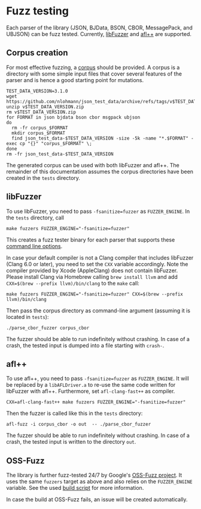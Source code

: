 # Fuzz testing

Each parser of the library (JSON, BJData, BSON, CBOR, MessagePack, and UBJSON) can be fuzz tested. Currently,
[libFuzzer](https://llvm.org/docs/LibFuzzer.html) and [afl++](https://github.com/AFLplusplus/AFLplusplus) are supported.

## Corpus creation

For most effective fuzzing, a [corpus](https://llvm.org/docs/LibFuzzer.html#corpus) should be provided. A corpus is a
directory with some simple input files that cover several features of the parser and is hence a good starting point
for mutations.

```shell
TEST_DATA_VERSION=3.1.0
wget https://github.com/nlohmann/json_test_data/archive/refs/tags/v$TEST_DATA_VERSION.zip
unzip v$TEST_DATA_VERSION.zip
rm v$TEST_DATA_VERSION.zip
for FORMAT in json bjdata bson cbor msgpack ubjson
do
  rm -fr corpus_$FORMAT
  mkdir corpus_$FORMAT
  find json_test_data-$TEST_DATA_VERSION -size -5k -name "*.$FORMAT" -exec cp "{}" "corpus_$FORMAT" \;
done
rm -fr json_test_data-$TEST_DATA_VERSION
```

The generated corpus can be used with both libFuzzer and afl++. The remainder of this documentation assumes the corpus
directories have been created in the `tests` directory.

## libFuzzer

To use libFuzzer, you need to pass `-fsanitize=fuzzer` as `FUZZER_ENGINE`. In the `tests` directory, call

```shell
make fuzzers FUZZER_ENGINE="-fsanitize=fuzzer"
```

This creates a fuzz tester binary for each parser that supports these
[command line options](https://llvm.org/docs/LibFuzzer.html#options).

In case your default compiler is not a Clang compiler that includes libFuzzer (Clang 6.0 or later), you need to set the
`CXX` variable accordingly. Note the compiler provided by Xcode (AppleClang) does not contain libFuzzer. Please install
Clang via Homebrew calling `brew install llvm` and add `CXX=$(brew --prefix llvm)/bin/clang` to the `make` call:

```shell
make fuzzers FUZZER_ENGINE="-fsanitize=fuzzer" CXX=$(brew --prefix llvm)/bin/clang
```

Then pass the corpus directory as command-line argument (assuming it is located in `tests`):

```shell
./parse_cbor_fuzzer corpus_cbor
```

The fuzzer should be able to run indefinitely without crashing. In case of a crash, the tested input is dumped into
a file starting with `crash-`.

## afl++

To use afl++, you need to pass `-fsanitize=fuzzer` as `FUZZER_ENGINE`. It will be replaced by a `libAFLDriver.a` to
re-use the same code written for libFuzzer with afl++. Furthermore, set `afl-clang-fast++` as compiler.

```shell
CXX=afl-clang-fast++ make fuzzers FUZZER_ENGINE="-fsanitize=fuzzer"
```

Then the fuzzer is called like this in the `tests` directory:

```shell
afl-fuzz -i corpus_cbor -o out  -- ./parse_cbor_fuzzer
```

The fuzzer should be able to run indefinitely without crashing. In case of a crash, the tested input is written to the
directory `out`.

## OSS-Fuzz

The library is further fuzz-tested 24/7 by Google's [OSS-Fuzz project](https://github.com/google/oss-fuzz). It uses
the same `fuzzers` target as above and also relies on the `FUZZER_ENGINE` variable. See the used
[build script](https://github.com/google/oss-fuzz/blob/master/projects/json/build.sh) for more information.

In case the build at OSS-Fuzz fails, an issue will be created automatically.
